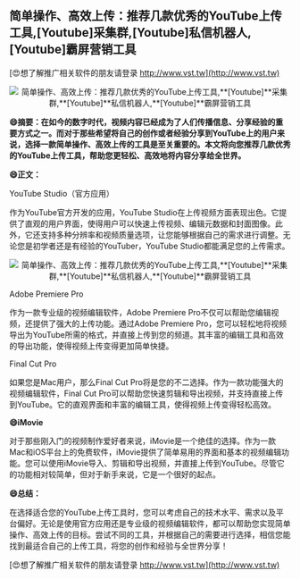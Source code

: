 ## **简单操作、高效上传：推荐几款优秀的YouTube上传工具,**[Youtube]**采集群,**[Youtube]**私信机器人,**[Youtube]**霸屏营销工具**

[😍想了解推广相关软件的朋友请登录 http://www.vst.tw](http://www.vst.tw)

 <center><img src="https://vst.tw/MP4/tuiguang/png/2.png" alt="简单操作、高效上传：推荐几款优秀的YouTube上传工具,**[Youtube]**采集群,**[Youtube]**私信机器人,**[Youtube]**霸屏营销工具"></center>

**😄摘要：在如今的数字时代，视频内容已经成为了人们传播信息、分享经验的重要方式之一。而对于那些希望将自己的创作或者经验分享到YouTube上的用户来说，选择一款简单操作、高效上传的工具是至关重要的。本文将向您推荐几款优秀的YouTube上传工具，帮助您更轻松、高效地将内容分享给全世界。**

**😄正文：**

YouTube Studio（官方应用）

作为YouTube官方开发的应用，YouTube Studio在上传视频方面表现出色。它提供了直观的用户界面，使得用户可以快速上传视频、编辑元数据和封面图像。此外，它还支持多种分辨率和视频质量选项，让您能够根据自己的需求进行调整。无论您是初学者还是有经验的YouTuber，YouTube Studio都能满足您的上传需求。

 <center><img src="https://vst.tw/MP4/tuiguang/png/4.png" alt="简单操作、高效上传：推荐几款优秀的YouTube上传工具,**[Youtube]**采集群,**[Youtube]**私信机器人,**[Youtube]**霸屏营销工具"></center>

Adobe Premiere Pro

作为一款专业级的视频编辑软件，Adobe Premiere Pro不仅可以帮助您编辑视频，还提供了强大的上传功能。通过Adobe Premiere Pro，您可以轻松地将视频导出为YouTube所需的格式，并直接上传到您的频道。其丰富的编辑工具和高效的导出功能，使得视频上传变得更加简单快捷。

Final Cut Pro

如果您是Mac用户，那么Final Cut Pro将是您的不二选择。作为一款功能强大的视频编辑软件，Final Cut Pro可以帮助您快速剪辑和导出视频，并支持直接上传到YouTube。它的直观界面和丰富的编辑工具，使得视频上传变得轻松高效。

**😄iMovie**

对于那些刚入门的视频制作爱好者来说，iMovie是一个绝佳的选择。作为一款Mac和iOS平台上的免费软件，iMovie提供了简单易用的界面和基本的视频编辑功能。您可以使用iMovie导入、剪辑和导出视频，并直接上传到YouTube。尽管它的功能相对较简单，但对于新手来说，它是一个很好的起点。

**😄总结：**

在选择适合您的YouTube上传工具时，您可以考虑自己的技术水平、需求以及平台偏好。无论是使用官方应用还是专业级的视频编辑软件，都可以帮助您实现简单操作、高效上传的目标。尝试不同的工具，并根据自己的需要进行选择，相信您能找到最适合自己的上传工具，将您的创作和经验与全世界分享！

[😍想了解推广相关软件的朋友请登录 http://www.vst.tw](http://www.vst.tw)



